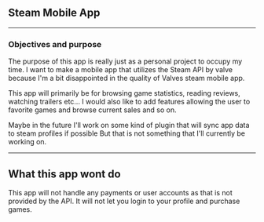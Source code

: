 ## Steam Mobile App

---

### Objectives and purpose

The purpose of this app is really just as a personal project to occupy my time. 
I want to make a mobile app that utilizes the Steam API by valve because I'm a bit disappointed in
the quality of Valves steam mobile app. 

This app will primarily be for browsing game statistics, reading reviews, watching trailers etc...
I would also like to add features allowing the user to favorite games and browse current sales and so on.

Maybe in the future I'll work on some kind of plugin that will sync app data to steam profiles if possible
But that is not something that I'll currently be working on.


---
## What this app wont do

This app will not handle any payments or user accounts as that is not provided by the API.
It will not let you login to your profile and purchase games.


